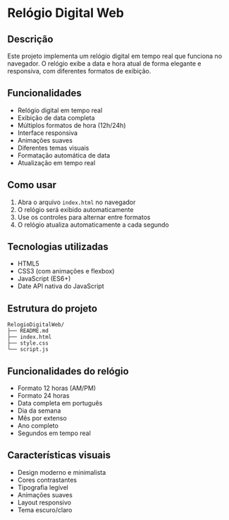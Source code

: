 # Relógio Digital Web

## Descrição
Este projeto implementa um relógio digital em tempo real que funciona no navegador. O relógio exibe a data e hora atual de forma elegante e responsiva, com diferentes formatos de exibição.

## Funcionalidades
- Relógio digital em tempo real
- Exibição de data completa
- Múltiplos formatos de hora (12h/24h)
- Interface responsiva
- Animações suaves
- Diferentes temas visuais
- Formatação automática de data
- Atualização em tempo real

## Como usar
1. Abra o arquivo `index.html` no navegador
2. O relógio será exibido automaticamente
3. Use os controles para alternar entre formatos
4. O relógio atualiza automaticamente a cada segundo

## Tecnologias utilizadas
- HTML5
- CSS3 (com animações e flexbox)
- JavaScript (ES6+)
- Date API nativa do JavaScript

## Estrutura do projeto
```
RelogioDigitalWeb/
├── README.md
├── index.html
├── style.css
└── script.js
```

## Funcionalidades do relógio
- Formato 12 horas (AM/PM)
- Formato 24 horas
- Data completa em português
- Dia da semana
- Mês por extenso
- Ano completo
- Segundos em tempo real

## Características visuais
- Design moderno e minimalista
- Cores contrastantes
- Tipografia legível
- Animações suaves
- Layout responsivo
- Tema escuro/claro 